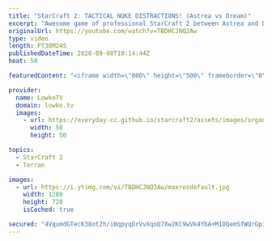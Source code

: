 ```yaml
---
title: "StarCraft 2: TACTICAL NUKE DISTRACTIONS! (Astrea vs Dream)"
excerpt: "Awesome game of professional StarCraft 2 between Astrea and Dream. Astrea has been making a name for himself recently as he has been taking games off of some of the best players in the world. In this match he is going up against Dream, one of the highest ranked Terran players from South Korea. Dream"
originalUrl: https://youtube.com/watch?v=TBDHCJNQ2Aw
type: video
length: PT30M24S
publishedDateTime: 2020-09-08T10:14:44Z
heat: 50

featuredContent: "<iframe width=\"800\" height=\"500\" frameborder=\"0\" src=\"https://www.youtube.com/embed/TBDHCJNQ2Aw\" allow=\"accelerometer; autoplay; encrypted-media; gyroscope; picture-in-picture\" allowfullscreen></iframe>"

provider:
  name: LowkoTV
  domain: lowko.tv
  images:
    - url: https://everyday-cc.github.io/starcraft2/assets/images/organizations/lowko.tv-50x50.jpg
      width: 50
      height: 50

topics:
  - StarCraft 2
  - Terran

images:
  - url: https://i.ytimg.com/vi/TBDHCJNQ2Aw/maxresdefault.jpg
    width: 1280
    height: 720
    isCached: true

secured: "4VqumdGTecK38ot2h/i0qpyqDrVvXqoQ7Xw2KC9wVk4YbA+M1DQemSfWQrGpi9jEAs+4lb4H13tBBmyd9WXqD9SUHbAfYEDiRzXc913JqtcQ/chl31xBCGo142yZiGuYuI+W8V/rUvyQ7k1vZRxIWIurdYguU5LXJb+lwuahi+XlZWWM5r5xd8h36hp1I1XlMAUviG1ZqZdpCSg5c+uWKLuLjekX1oGrjEk5emiHBM+O29w3Eo2Tkg2S2uENrKRYr/OuBOpcuwN1s+nCPq56378gvyARwucBQkqf1/GTYWW+SCvpeAXOodtsDX+GOeImNSteL27UoE7fb7WYG5jwHXUjXS/v2peH3Pi3xz4AYWpqJhmz5lYL5sMkQSps6X5zptdh0zP3ot57kIHIDqX/Anf+VIGo2uEjgvAcCCMbvJ0=;dgxhm5J8PZGORbTFob4kUA=="
---
```


